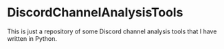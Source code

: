 # DiscordChannelAnalysisTools
This is just a repository of some Discord channel analysis tools that I have written in Python.
